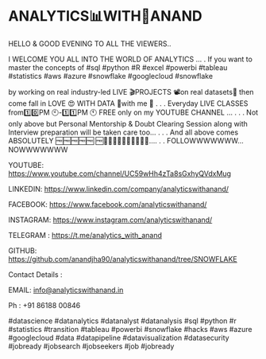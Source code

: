 # ANALYTICS📊WITH🕺ANAND

HELLO & GOOD EVENING TO ALL THE VIEWERS..

I WELCOME YOU ALL INTO THE WORLD OF ANALYTICS ...
.
If you want to master the concepts of
#sql
#python
#R
#excel 
#powerbi
#tableau
#statistics
#aws
#azure
#snowflake
#googlecloud 
#snowflake 

by working on real industry-led LIVE 🎬PROJECTS 📽on real datasets💽 then come fall in LOVE 😍 WITH DATA 💽with me 🕺
.
.
.
Everyday LIVE CLASSES from1️⃣0️⃣PM 🕙-1️⃣1️⃣PM 🕚 FREE only on my YOUTUBE CHANNEL …
.
.
.
Not only above but Personal Mentorship & Doubt Clearing Session along with Interview preparation will be taken care too…
.
.
.
And all above comes ABSOLUTELY 🆓🆓🆓🆓🆓 🆓🥶🥶🥶🥶🥶🥶🥶🥶🥶🥶….
.
.
FOLLOWWWWWWW… NOWWWWWWW

YOUTUBE: https://www.youtube.com/channel/UC59wHh4zTa8sGxhyQVdxMug

LINKEDIN:  https://www.linkedin.com/company/analyticswithanand/

FACEBOOK: https://www.facebook.com/analyticswithanand/

INSTAGRAM: https://www.instagram.com/analyticswithanand/

TELEGRAM : https://t.me/analytics_with_anand

GITHUB: https://github.com/anandjha90/analyticswithanand/tree/SNOWFLAKE

Contact Details :

EMAIL:  info@analyticswithanand.in

Ph : +91 86188 00846


#datascience #datanalytics #datanalyst #datanalysis #sql #python #r #statistics #transition #tableau #powerbi #snowflake  #hacks  #aws #azure #googlecloud #data #datapipeline #datavisualization #datasecurity #jobready #jobsearch #jobseekers #job #jobready

